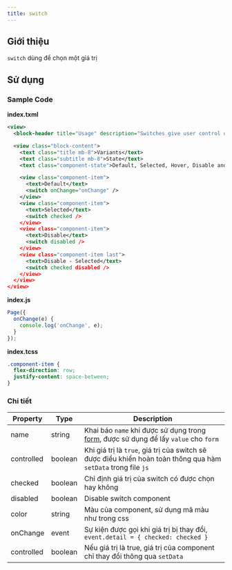 ```yaml
---
title: switch
---
```


## Giới thiệu

`switch` dùng để chọn một giá trị

## Sử dụng

### Sample Code

**index.txml**

```xml
<view>
  <block-header title="Usage" description="Switches give user control over a feature or option that can be turned on or off." />

  <view class="block-content">
    <text class="title mb-8">Variants</text>
    <text class="subtitle mb-8">State</text>
    <text class="component-state">Default, Selected, Hover, Disable and Disable - Selected</text>

    <view class="component-item">
      <text>Default</text>
      <switch onChange="onChange" />
    </view>
    <view class="component-item">
      <text>Selected</text>
      <switch checked />
    </view>
    <view class="component-item">
      <text>Disable</text>
      <switch disabled />
    </view>
    <view class="component-item last">
      <text>Disable - Selected</text>
      <switch checked disabled />
    </view>
  </view>
</view>
```

**index.js**

```js
Page({
  onChange(e) {
    console.log('onChange', e);
  }
});
```

**index.tcss**

```css
.component-item {
  flex-direction: row;
  justify-content: space-between;
}
```

### Chi tiết

| Property   | Type    | Description                                                                                                      |
| ---------- | ------- | ---------------------------------------------------------------------------------------------------------------- |
| name       | string  | Khai báo `name` khi được sử dụng trong [form](/docs/component/form/form), được sử dụng để lấy `value` cho `form` |
| controlled | boolean | Khi giá trị là `true`, giá trị của switch sẽ được điều khiển hoàn toàn thông qua hàm `setData` trong file `js`   |
| checked    | boolean | Chỉ định giá trị của switch có được chọn hay không                                                               |
| disabled   | boolean | Disable switch component                                                                                         |
| color      | string  | Màu của component, sử dụng mã màu như trong css                                                                  |
| onChange   | event   | Sự kiện được gọi khi giá trị bị thay đổi, `event.detail = { checked: checked }`                                  |
| controlled | boolean | Nếu giá trị là true, giá trị của component chỉ thay đổi thông qua `setData`                                      |
